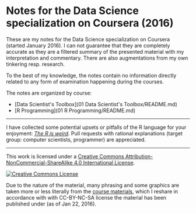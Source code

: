 # Notes for the Data Science specialization on Coursera (2016)

These are my notes for the Data Science specialization on Coursera (started January 2016).
I can not guarantee that they are completely accurate as they are a filtered 
summary of the presented material with my interpretation and commentary.
There are also augmentations from my own tinkering resp. research.

To the best of my knowledge, the notes contain no information directly 
related to any form of examination happening during the courses.

The notes are organized by course:

 * [Data Scientist's Toolbox](01 Data Scientist's Toolbox/README.md)
 * [R Programming](01 R Programming/README.md)

---

I have collected some potential upsets or pitfalls of the R language for your enjoyment:
  [*The R is weird*](the-r-is-weird.md).
Pull requests with rational explanations (target group: computer scientists, programmer)
are appreciated.

---

This work is licensed under a <a rel="license" href="http://creativecommons.org/licenses/by-nc-sa/4.0/">Creative Commons Attribution-NonCommercial-ShareAlike 4.0 International License</a>.

<a rel="license" href="http://creativecommons.org/licenses/by-nc-sa/4.0/"><img alt="Creative Commons License" style="border-width:0;" src="https://i.creativecommons.org/l/by-nc-sa/4.0/88x31.png" /></a>

Due to the nature of the material, many phrasing and some graphics are taken more 
or less literally from the 
  [course materials](https://github.com/DataScienceSpecialization/courses), 
which I reshare in accordance with with CC-BY-NC-SA license the material has 
been published under (as of Jan 22, 2016).
